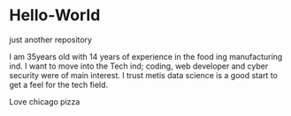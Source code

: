 # Hello-World
just another repository

I am 35years old with 14 years of experience in the food ing manufacturing ind. I want to move into the Tech ind; coding, web developer and cyber security were of main interest. I trust metis data science is a good start to get a feel for the tech field.

Love chicago pizza
